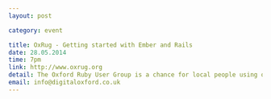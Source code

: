 ```yaml
---
layout: post

category: event

title: OxRug - Getting started with Ember and Rails
date: 28.05.2014
time: 7pm
link: http://www.oxrug.org
detail: The Oxford Ruby User Group is a chance for local people using or interested in Ruby or Rails to get together in a friendly environment and chat. We try to meet on a monthly basis. Please feel free to join us! At White October offices.
email: info@digitaloxford.co.uk
---
```

